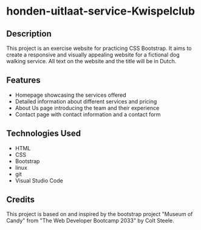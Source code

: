 # honden-uitlaat-service-Kwispelclub

## Description

This project is an exercise website for practicing CSS Bootstrap. It aims to create a responsive and visually appealing website for a fictional dog walking service. All text on the website and the title will be in Dutch.

## Features

- Homepage showcasing the services offered
- Detailed information about different services and pricing
- About Us page introducing the team and their experience
- Contact page with contact information and a contact form

## Technologies Used

- HTML
- CSS
- Bootstrap
- linux
- git
- Visual Studio Code

## Credits

This project is based on and inspired by the bootstrap project "Museum of Candy" from "The Web Developer Bootcamp 2033" by Colt Steele.
